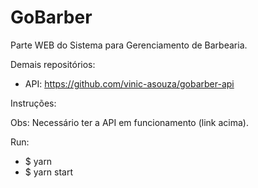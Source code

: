 # GoBarber

Parte WEB do Sistema para Gerenciamento de Barbearia.

Demais repositórios:
- API: https://github.com/vinic-asouza/gobarber-api

Instruções:

Obs: Necessário ter a API em funcionamento (link acima).

Run:
- $ yarn
- $ yarn start
